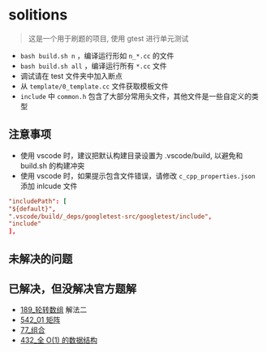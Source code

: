 # solitions

> 这是一个用于刷题的项目, 使用 gtest 进行单元测试

- `bash build.sh n` ，编译运行形如 `n_*.cc` 的文件
- `bash build.sh all` ，编译运行所有 `*.cc` 文件
- 调试请在 test 文件夹中加入断点
- 从 `template/0_template.cc` 文件获取模板文件
- `include` 中 `common.h` 包含了大部分常用头文件，其他文件是一些自定义的类型

## 注意事项

- 使用 vscode 时，建议把默认构建目录设置为 .vscode/build, 以避免和 build.sh 的构建冲突
- 使用 vscode 时，如果提示包含文件错误，请修改 `c_cpp_properties.json` 添加 inlcude 文件

```conf
"includePath": [
"${default}",
".vscode/build/_deps/googletest-src/googletest/include",
"include"
],
```

## 未解决的问题

## 已解决，但没解决官方题解

- [189\_轮转数组](https://leetcode-cn.com/problems/rotate-array/) 解法二
- [542_01 矩阵](https://leetcode-cn.com/problems/01-matrix/)
- [77\_组合](https://leetcode-cn.com/problems/combinations/)
- [432\_全 O(1) 的数据结构](https://leetcode-cn.com/problems/all-oone-data-structure/)
